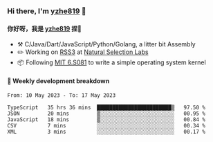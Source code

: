 ### Hi there, I'm [yzhe819](https://github.com/yzhe819) 👋

#### 你好呀，我是 [yzhe819](https://github.com/yzhe819) 捏👋

- :hammer_and_pick: C/Java/Dart/JavaScript/Python/Golang, a litter bit Assembly
- :pencil2: Working on [RSS3](https://github.com/NaturalSelectionLabs/RSS3) at [Natural Selection Labs](https://github.com/NaturalSelectionLabs)
- 📦 Following [MIT 6.S081](https://pdos.csail.mit.edu/6.S081/2020/) to write a simple operating system kernel



#### 📝 Weekly development breakdown

<!--START_SECTION:waka-->

```text
From: 10 May 2023 - To: 17 May 2023

TypeScript   35 hrs 36 mins  ████████████████████████▒   97.50 %
JSON         20 mins         ▒░░░░░░░░░░░░░░░░░░░░░░░░   00.95 %
JavaScript   18 mins         ▒░░░░░░░░░░░░░░░░░░░░░░░░   00.84 %
CSV          7 mins          ░░░░░░░░░░░░░░░░░░░░░░░░░   00.34 %
XML          3 mins          ░░░░░░░░░░░░░░░░░░░░░░░░░   00.17 %
```

<!--END_SECTION:waka-->



